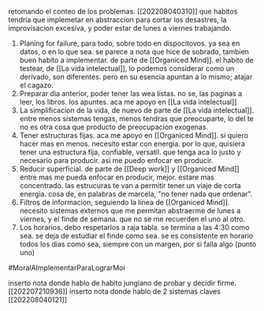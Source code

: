 retomando el conteo de los problemas. [[202208040310]] que habitos tendria que implemetar en abstraccion para cortar los desastres,  la improvisacion excesiva, y poder estar de lunes a viernes trabajando.

1) Planing for failure, para todo, sobre todo en dispocitovos. ya sea en datos, o en lo que sea. se parece a nota que hice de sobrado, tambien buen habito a implementar. de parte de [[Organiced Mind]]. el habito de testear, de [[La vida intelectual]], lo podemos considerar como un derivado, son diferentes. pero en su esencia apuntan a lo mismo; atajar el cagazo.
2) Preparar dia anterior, poder tener las wea listas. no se, las paginas a leer, los libros. los apuntes. aca me apoyo en [[La vida intelectual]]
3) La simplificacion de la vida, de nuevo de parte de [[La vida intelectual]]. entre menos sistemas tengas, menos tendras que preocuparte, lo del te no es otra cosa que producto de preocupacion exogenas.
4) Tener estructuras fijas. aca me apoyo en [[Organiced Mind]]. si quiero hacer mas en menos. necesito estar con energia. por lo que, quisiera tener una estructura fija, confiable, versatil. que tenga aca lo justo y necesario para producir. asi me puedo enfocar en producir.
5) Reducir superficial. de parte de [[Deep work]] y [[Organiced Mind]] entre mas me pueda enfocar en producir, mejor. estare mas concentrado. las estrucuras te van a permitir tener un viaje de corta energia. cosa de, en palabras de marcela, "no tener nada que ordenar". 
6) Filtros de informacion, seguiendo la linea de [[Organiced Mind]]. necesito sistemas externos que me permitan abstraerme de lunes a viernes, y el finde de semana. que no se me recuerden el uno al otro.
7) Los horarios. debo respetarlos a raja tabla. se termina a las 4:30 como sea. se deja de estudiar el finde como sea. se es consistente en horario todos los dias como sea, siempre con un margen, por si falla algo (punto uno)


#MoralAImplementarParaLograrMoi 


inserto nota donde hablo de habito jungiano de probar y decidir firme. [[202207210936]]
inserto nota donde hablo de 2 sistemas claves [[202208040121]]